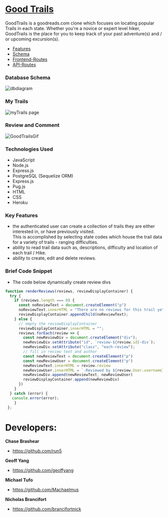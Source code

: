 
# [Good Trails](https://good-trails.herokuapp.com/)
GoodTrails is a goodreads.com clone which focuses on locating popular Trails in each state. Whether you're a novice or expert level hiker, GoodTrails is the place for you to keep track of your past adventure(s) and / or upcoming excursion(s).

  * [Features](https://github.com/Run5/GoodTrails/wiki/Features)
  * [Schema](https://github.com/Run5/GoodTrails/wiki/Database-Schema)
  * [Frontend-Routes](https://github.com/Run5/GoodTrails/wiki/Frontend-Routes)
  * [API-Routes](https://github.com/Run5/GoodTrails/wiki/API-Documentation)

### Database Schema
![dbdiagram](https://user-images.githubusercontent.com/65651149/120942110-a2c3e880-c6f4-11eb-9f4b-51467dcd920b.png)

### My Trails
![myTrails page](https://user-images.githubusercontent.com/65651149/120942182-31386a00-c6f5-11eb-9dfa-1c517e86057c.jpg)

### Review and Comment
![GoodTrailsGif](https://user-images.githubusercontent.com/65651149/120942218-6f358e00-c6f5-11eb-8bd6-d3f920c2c1da.gif)

 ### Technologies Used
 * JavaScript
 * Node.js
 * Express.js
 * PostgreSQL (Sequelize ORM)
 * Express.js
 * Pug.js
 * HTML
 * CSS
 * Heroku


 ### Key Features
   * the authenticated user can create a collection of trails they are either interested in, or have previously visited.  
     This is accomplished by selecting state codes which house the trail data for a variety of trails - ranging difficulties.
   * ability to read trail data such as, descriptions, difficulty and location of each trail / Hike.
   * ability to create, edit and delete reviews.

 ### Brief Code Snippet
  * The code below dynamically create review divs
  ```javascript
  function renderReviews(reviews, reviewDisplayContainer) {
    try {
      if (reviews.length === 0) {
        const noReviewText = document.createElement("p")
        noReviewText.innerHTML = "There are no reviews for this trail yet"
        reviewDisplayContainer.appendChild(noReviewText);
      } else {
        // empty the reviewDisplayContainer
        reviewDisplayContainer.innerHTML = "";
        reviews.forEach(review => {
          const newReviewDiv = document.createElement("div");
          newReviewDiv.setAttribute("id", `review-${review.id}-div`);
          newReviewDiv.setAttribute("class", "each-review");
          // fill in review text and author
          const newReviewText = document.createElement("p")
          const newReviewUser = document.createElement("p")
          newReviewText.innerHTML = review.review
          newReviewUser.innerHTML = `-Reviewed by ${review.User.username}`
          newReviewDiv.append(newReviewText, newReviewUser)
          reviewDisplayContainer.append(newReviewDiv)
        })
      }
    } catch (error) {
     console.error(error);
      }
   };
  ```
# Developers:

 **Chase Brashear**
  * https://github.com/run5

 **Geoff Yang**
  * https://github.com/geoffyang

 **Michael Tufo**
  * https://github.com/Machaelmus

 **Nicholas Brancifort**
  * https://github.com/brancifortnick

